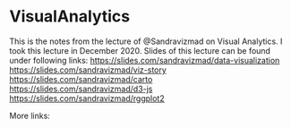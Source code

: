 # VisualAnalytics

This is the notes from the lecture of @Sandravizmad on Visual Analytics. I took this lecture in December 2020.
Slides of this lecture can be found under following links:
https://slides.com/sandravizmad/data-visualization
https://slides.com/sandravizmad/viz-story
https://slides.com/sandravizmad/carto
https://slides.com/sandravizmad/d3-js
https://slides.com/sandravizmad/rggplot2



More links: 
